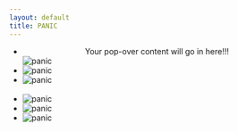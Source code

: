 ```yaml
---
layout: default
title: PANIC
---
```

<nav class"fitwidth" role="navigation">
<ul>
<li><div id="pop1" class="popover" align="center">
	Your pop-over content will go in here!!!</div><img src="/panic/data/img/icon-coda.png" class="img-responsive img_s" alt="panic" onmouseover="showPopOver('pop1')" onmouseout="closePopOver('pop1')"></li>
<li><img src="/panic/data/img/icon-dietcoda.png" class="img-responsive img_s" alt="panic"></li>
<li><img src="/panic/data/img/icon-prompt2.png" class="img-responsive img_s" alt="panic"></li>
<br>
<li><img src="/panic/data/img/icon-statusboard.png" class="img-responsive img_s" alt="panic"></li>
<li><img src="/panic/data/img/icon-transmit.png" class="img-responsive img_s" alt="panic"></li>
<li><img src="/panic/data/img/icon-transmit-ios.png" class="img-responsive img_s" alt="panic"></li> 
</ul>
</nav>

